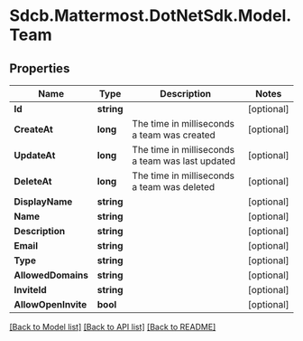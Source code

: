 # Sdcb.Mattermost.DotNetSdk.Model.Team
## Properties

Name | Type | Description | Notes
------------ | ------------- | ------------- | -------------
**Id** | **string** |  | [optional] 
**CreateAt** | **long** | The time in milliseconds a team was created | [optional] 
**UpdateAt** | **long** | The time in milliseconds a team was last updated | [optional] 
**DeleteAt** | **long** | The time in milliseconds a team was deleted | [optional] 
**DisplayName** | **string** |  | [optional] 
**Name** | **string** |  | [optional] 
**Description** | **string** |  | [optional] 
**Email** | **string** |  | [optional] 
**Type** | **string** |  | [optional] 
**AllowedDomains** | **string** |  | [optional] 
**InviteId** | **string** |  | [optional] 
**AllowOpenInvite** | **bool** |  | [optional] 

[[Back to Model list]](../README.md#documentation-for-models) [[Back to API list]](../README.md#documentation-for-api-endpoints) [[Back to README]](../README.md)

